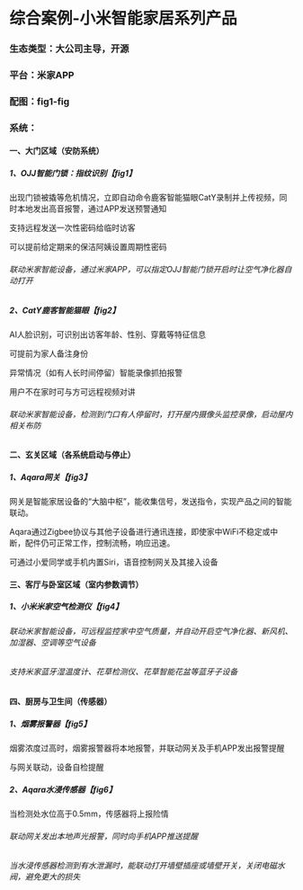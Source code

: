 # 综合案例-小米智能家居系列产品

### 生态类型：大公司主导，开源

### 平台：米家APP

### 配图：fig1-fig

### 系统：

#### 一、大门区域（安防系统）

##### 1、OJJ智能门锁：指纹识别【fig1】

出现门锁被撬等危机情况，立即自动命令鹿客智能猫眼CatY录制并上传视频，同时本地发出高音报警，通过APP发送预警通知

支持远程发送一次性密码给临时访客

可以提前给定期来的保洁阿姨设置周期性密码

###### 联动米家智能设备，通过米家APP，可以指定OJJ智能门锁开启时让空气净化器自动打开

##### 2、CatY鹿客智能猫眼【fig2】

AI人脸识别，可识别出访客年龄、性别、穿戴等特征信息

可提前为家人备注身份

异常情况（如有人长时间停留）智能录像抓拍报警

用户不在家时可与方可远程视频对讲

###### 联动米家智能设备，检测到门口有人停留时，打开屋内摄像头监控录像，启动屋内相关布防



#### 二、玄关区域（各系统启动与停止）

##### 1、Aqara网关【fig3】

网关是智能家居设备的“大脑中枢”，能收集信号，发送指令，实现产品之间的智能联动。

Aqara通过Zigbee协议与其他子设备进行通讯连接，即使家中WiFi不稳定或中断，配件仍可正常工作，控制流畅，响应迅速。

可通过小爱同学或手机内置Siri，语音控制网关及其接入设备





#### 三、客厅与卧室区域（室内参数调节）

##### 1、小米米家空气检测仪【fig4】

###### 联动米家智能设备，可远程监控家中空气质量，并自动开启空气净化器、新风机、加湿器、空调等空气设备

###### 支持米家蓝牙湿温度计、花草检测仪、花草智能花盆等蓝牙子设备



#### 四、厨房与卫生间（传感器）

##### 1、烟雾报警器【fig5】

烟雾浓度过高时，烟雾报警器将本地报警，并联动网关及手机APP发出报警提醒

与网关联动，设备自检提醒

##### 2、Aqara水浸传感器【fig6】

当检测处水位高于0.5mm，传感器将上报险情

###### 联动网关发出本地声光报警，同时向手机APP推送提醒

###### 当水浸传感器检测到有水泄漏时，能联动打开墙壁插座或墙壁开关，关闭电磁水阀，避免更大的损失